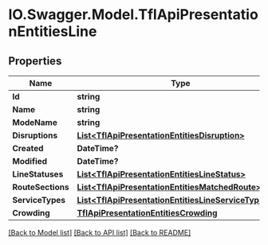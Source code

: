 # IO.Swagger.Model.TflApiPresentationEntitiesLine
## Properties

Name | Type | Description | Notes
------------ | ------------- | ------------- | -------------
**Id** | **string** |  | [optional] 
**Name** | **string** |  | [optional] 
**ModeName** | **string** |  | [optional] 
**Disruptions** | [**List&lt;TflApiPresentationEntitiesDisruption&gt;**](TflApiPresentationEntitiesDisruption.md) |  | [optional] 
**Created** | **DateTime?** |  | [optional] 
**Modified** | **DateTime?** |  | [optional] 
**LineStatuses** | [**List&lt;TflApiPresentationEntitiesLineStatus&gt;**](TflApiPresentationEntitiesLineStatus.md) |  | [optional] 
**RouteSections** | [**List&lt;TflApiPresentationEntitiesMatchedRoute&gt;**](TflApiPresentationEntitiesMatchedRoute.md) |  | [optional] 
**ServiceTypes** | [**List&lt;TflApiPresentationEntitiesLineServiceTypeInfo&gt;**](TflApiPresentationEntitiesLineServiceTypeInfo.md) |  | [optional] 
**Crowding** | [**TflApiPresentationEntitiesCrowding**](TflApiPresentationEntitiesCrowding.md) |  | [optional] 

[[Back to Model list]](../README.md#documentation-for-models) [[Back to API list]](../README.md#documentation-for-api-endpoints) [[Back to README]](../README.md)


